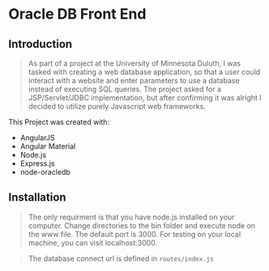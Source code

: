 # Oracle DB Front End

## Introduction

> As part of a project at the University of Minnesota Duluth, I was tasked with creating a web database application, so that a user could interact with a website and enter parameters to use a database instead of executing SQL queries. The project asked for a JSP/Servlet/JDBC implementation, but after confirming it was alright I decided to utilize purely Javascript web frameworks.

This Project was created with:
- AngularJS
- Angular Material
- Node.js
- Express.js
- node-oracledb

## Installation

> The only requirment is that you have node.js installed on your computer. Change directories to the bin folder and execute node on the www file. The default port is 3000. For testing on your local machine, you can visit localhost:3000.

> The database connect url is defined in `routes/index.js`
